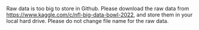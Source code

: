 Raw data is too big to store in Github. 
Please download the raw data from https://www.kaggle.com/c/nfl-big-data-bowl-2022, and store them in your local hard drive.
Please do not change file name for the raw data.